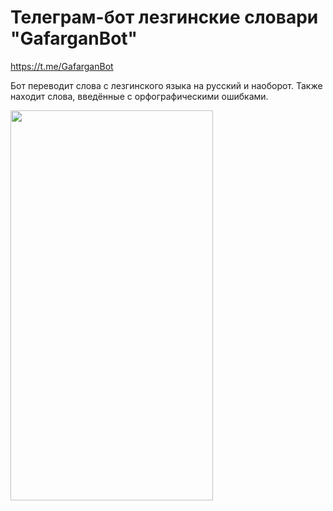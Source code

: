 # Телеграм-бот лезгинские словари "GafarganBot" 
https://t.me/GafarganBot

Бот переводит слова с лезгинского языка на русский и наоборот. Также находит слова, введённые с орфографическими ошибками.


<img src="https://user-images.githubusercontent.com/102806435/231672910-6acbf3f4-4d86-48f1-93c9-1deaeb197dd1.PNG" width="324" height="624">
